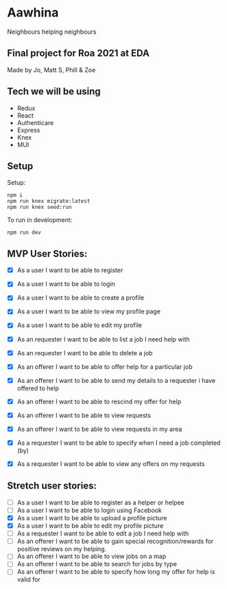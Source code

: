 # Aawhina
 Neighbours helping neighbours
 
## Final project for Roa 2021 at EDA

Made by Jo, Matt S, Phill & Zoe

## Tech we will be using

* Redux
* React
* Authenticare
* Express
* Knex
* MUI


## Setup

Setup:
```
npm i
npm run knex migrate:latest
npm run knex seed:run
``` 

To run in development:
```
npm run dev
```

## MVP User Stories:

- [X] As a user I want to be able to register 
- [X] As a user I want to be able to login
- [X] As a user I want to be able to create a profile
- [X] As a user I want to be able to view my profile page
- [x] As a user I want to be able to edit my profile
- [X] As an requester I want to be able to list a job I need help with
- [x] As an requester I want to be able to delete a job
- [X] As an offerer I want to be able to offer help for a particular job
- [x] As an offerer I want to be able to send my details to a requester i have offered to help
- [x] As an offerer I want to be able to rescind my offer for help
- [X] As an offerer I want to be able to view requests
- [x] As an offerer I want to be able to view requests in my area
- [x] As a requester I want to be able to specify when I need a job completed (by)
- [x] As a requester I want to be able to view any offers on my requests


## Stretch user stories:

- [ ] As a user I want to be able to register as a helper or helpee
- [ ] As a user I want to be able to login using Facebook
- [x] As a user I want to be able to upload a profile picture
- [x] As a user I want to be able to edit my profile picture
- [ ] As a requester I want to be able to edit a job I need help with
- [ ] As an offerer I want to be able to gain special recognition/rewards for positive reviews on my helping.
- [ ] As an offerer I want to be able to view jobs on a map
- [ ] As an offerer I want to be able to search for jobs by type
- [ ] As an offerer I want to be able to specify how long my offer for help is valid for
